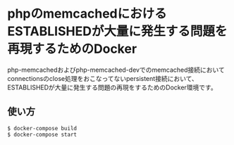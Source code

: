 # phpのmemcachedにおけるESTABLISHEDが大量に発生する問題を再現するためのDocker

php-memcachedおよびphp-memcached-devでのmemcached接続においてconnectionsのclose処理をおこなってないpersistent接続において、ESTABLISHEDが大量に発生する問題の再現をするためのDocker環境です。  

## 使い方


```$bash
$ docker-compose build
$ docker-compose start
```
